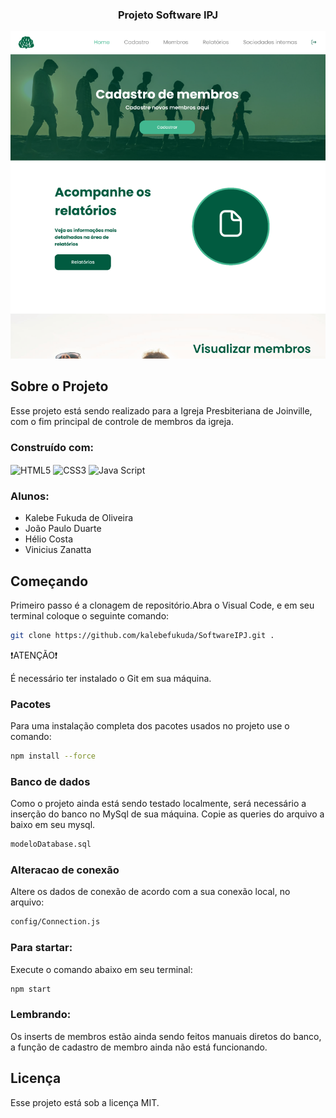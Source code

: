 
<a name="readme-top"></a>


<h3 align="center">Projeto Software IPJ</h3>

<p align="center">
  <img src="app/views/assets/imgProjeto.png" alt="Home do Projeto">
</p>


<!-- ABOUT THE PROJECT -->
## Sobre o Projeto

Esse projeto está sendo realizado para a Igreja Presbiteriana de Joinville, com o fim principal de controle de membros da igreja.


### Construído com:


<img align= "center" alt= "HTML5" src="https://img.shields.io/badge/HTML5-E34F26?style=for-the-badge&logo=html5&logoColor=white">
    <img align= "center" alt= "CSS3" src="https://img.shields.io/badge/CSS3-1572B6?style=for-the-badge&logo=css3&logoColor=white">
    <img align= "center" alt= "Java Script" src="https://img.shields.io/badge/JavaScript-323330?style=for-the-badge&logo=javascript&logoColor=F7DF1E">

### Alunos:
* Kalebe Fukuda de Oliveira
* João Paulo Duarte
* Hélio Costa
* Vinicius Zanatta


<!-- GETTING STARTED -->
## Começando

Primeiro passo é a clonagem de repositório.Abra o Visual Code, e em seu terminal coloque o seguinte comando:

  ```sh
  git clone https://github.com/kalebefukuda/SoftwareIPJ.git .
  ```

❗️ATENÇÃO❗️

É necessário ter instalado o Git em sua máquina.

### Pacotes

Para uma instalação completa dos pacotes usados no projeto use o comando:

  ```sh
  npm install --force
  ```

### Banco de dados

Como o projeto ainda está sendo testado localmente, será necessário a inserção do banco no MySql de sua máquina. Copie as queries do arquivo a baixo em seu mysql.

  ```sh
modeloDatabase.sql
  ```

### Alteracao de conexão

Altere os dados de conexão de acordo com a sua conexão local, no arquivo:

  ```sh
config/Connection.js
  ```

### Para startar:

Execute o comando abaixo em seu terminal:

  ```sh
npm start
  ```

### Lembrando:
Os inserts de membros estão ainda sendo feitos manuais diretos do banco, a função de cadastro de membro ainda não está funcionando.

<!-- LICENSE -->
## Licença

Esse projeto está sob a licença MIT.

